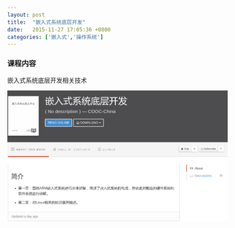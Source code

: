 ```yaml
---
layout: post
title:  "嵌入式系统底层开发"
date:   2015-11-27 17:05:36 +0800
categories: ['嵌入式','操作系统']
---
```

### 课程内容
嵌入式系统底层开发相关技术

![嵌入式系统底层开发](/images/2015-11-27/embeded-system-development.png)
